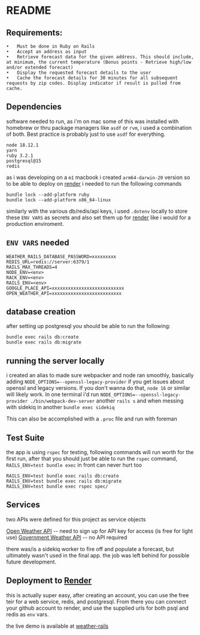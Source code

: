 # README

## Requirements:
	•	Must be done in Ruby on Rails
	•	Accept an address as input
	•	Retrieve forecast data for the given address. This should include, at minimum, the current temperature (Bonus points - Retrieve high/low and/or extended forecast)
	•	Display the requested forecast details to the user
	•	Cache the forecast details for 30 minutes for all subsequent requests by zip codes. Display indicator if result is pulled from cache.


## Dependencies 

software needed to run, as i'm on mac some of this was installed with homebrew or thru package managers like `asdf` or `rvm`, i used a combination of both. Best practice is probably just to use `asdf` for everything. 
```
node 18.12.1
yarn
ruby 3.2.1
postgresql@15
redis
```
as i was developing on a `m1` macbook i created `arm64-darwin-20` version so to be able to deploy on [render](https://render.com) i needed to run the following commands 
```
bundle lock --add-platform ruby
bundle lock --add-platform x86_64-linux
```
similarly with the various db/redis/api keys, i used `.dotenv` locally to store these `ENV VARS` as secrets and also set them up for [render](https://render.com) like i would for a production enviroment. 


## `ENV VARS` needed 

```
WEATHER_RAILS_DATABASE_PASSWORD=xxxxxxxxx
REDIS_URL=redis://server:6379/1
RAILS_MAX_THREADS=4
NODE_ENV=<env>
RACK_ENV=<env>
RAILS_ENV=<env>
GOOGLE_PLACE_API=xxxxxxxxxxxxxxxxxxxxxxxxxxx
OPEN_WEATHER_API=xxxxxxxxxxxxxxxxxxxxxxxxxx
```

## database creation 

after setting up postgresql you should be able to run the following:

```
bundle exec rails db:create 
bundle exec rails db:migrate 
``` 

## running the server locally
i created an alias to made sure webpacker and node ran smoothly, basically adding `NODE_OPTIONS=--openssl-legacy-provider` if you get issues about openssl and legacy versions. If you don't wanna do that, `node 16` or similar will likely work.
In one terminal i'd run
`NODE_OPTIONS=--openssl-legacy-provider ./bin/webpack-dev-server`
another 
`rails s`
and when messing with sidekiq in another
`bundle exec sidekiq`

This can also be accomplished with a `.proc` file and run with foreman

## Test Suite
the app is using `rspec` for testing, following commands will run worth for the first run, after that you should just be able to run the `rspec` command, `RAILS_ENV=test bundle exec` in front can never hurt too
```
RAILS_ENV=test bundle exec rails db:create
RAILS_ENV=test bundle exec rails db:migrate
RAILS_ENV=test bundle exec rspec spec/
```
## Services 
two APIs were defined for this project as service objects 

[Open Weather API](https://openweathermap.org/api) -- need to sign up for API key for access (is free for light use)
[Government Weather API](https://www.weather.gov/documentation/services-web-api) -- no API required 

there was/is a sidekiq worker to fire off and populate a forecast, but ultimately wasn't used in the final app. the job was left behind for possible future development. 


## Deployment to [Render](https://render.com)

this is actually super easy, after creating an account, you can use the free teir for a web service, redis, and postgresql. From there you can connect your github account to render, and use the supplied urls for both psql and redis as `env` vars. 

the live demo is available at [weather-rails](https://weather-rails.onrender.com)
